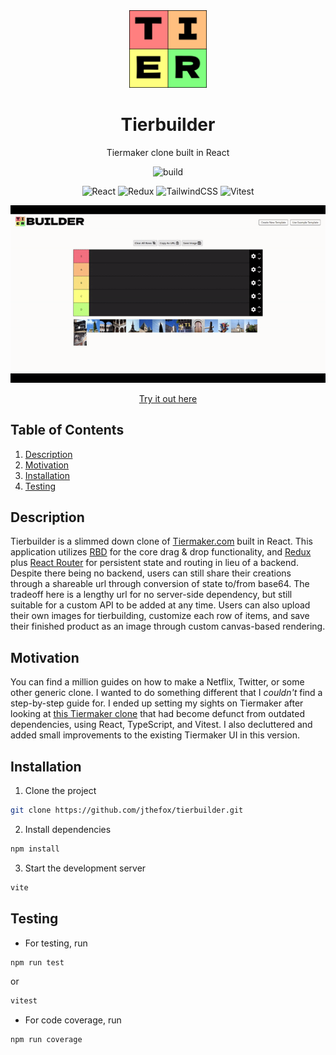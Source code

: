 <div align="center">
  <img src="./public/logo.svg" width="124" height="auto" />
  
  # Tierbuilder
  Tiermaker clone built in React
  
  ![build](https://github.com/jsonfox/tierbuilder/actions/workflows/build.yml/badge.svg)
  
  ![React](https://img.shields.io/badge/react-%2320232a.svg?style=for-the-badge)
  ![Redux](https://img.shields.io/badge/redux-%23593d88.svg?style=for-the-badge)
  ![TailwindCSS](https://img.shields.io/badge/tailwindcss-%2338B2AC.svg?style=for-the-badge)
  ![Vitest](https://img.shields.io/badge/vitest-%23393939.svg?style=for-the-badge)

  ![Example usage of Tierbuilder](./assets/tierbuilder.gif)

  [Try it out here](https://jsonfox.github.io/tierbuilder/)
</div>

## Table of Contents

1. [Description](#description)
2. [Motivation](#motivation)
3. [Installation](#installation)
4. [Testing](#testing)

## Description

Tierbuilder is a slimmed down clone of [Tiermaker.com](https://tiermaker.com/) built in React.
This application utilizes [RBD](https://github.com/atlassian/react-beautiful-dnd) for the core drag & drop functionality, and [Redux](https://redux.js.org/) plus [React Router](https://reactrouter.com/en/main) for persistent state and routing in lieu of a backend. Despite there being no backend, users can still share their creations through a shareable url through conversion of state to/from base64. The tradeoff here is a lengthy url for no server-side dependency, but still suitable for a custom API to be added at any time. Users can also upload their own images for tierbuilding, customize each row of items, and save their finished product as an image through custom canvas-based rendering.

## Motivation

You can find a million guides on how to make a Netflix, Twitter, or some other generic clone. I wanted to do something different that I _couldn't_ find a step-by-step guide for. I ended up setting my sights on Tiermaker after looking at [this Tiermaker clone](https://github.com/BladeBoles/tiermaker-clone) that had become defunct from outdated dependencies, using React, TypeScript, and Vitest. I also decluttered and added small improvements to the existing Tiermaker UI in this version.

## Installation

1. Clone the project

```sh
git clone https://github.com/jthefox/tierbuilder.git
```

2. Install dependencies

```sh
npm install
```

3. Start the development server

```sh
vite
```

## Testing

- For testing, run

```sh
npm run test
```

or

```sh
vitest
```

- For code coverage, run

```sh
npm run coverage
```
